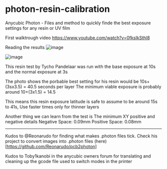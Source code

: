 # photon-resin-calibration
Anycubic Photon - Files and method to quickly finde the best exposure settings for any resin or UV film

First walktrough video
https://www.youtube.com/watch?v=0fksIkSthl8

Reading the results
![image](https://user-images.githubusercontent.com/11083514/40264048-e9b664de-5b13-11e8-9322-67906841a8fd.png)

![image](https://user-images.githubusercontent.com/11083514/40270445-874d4e94-5b85-11e8-99b4-94fece56fad1.png)

This resin test by Tycho Pandelaar was run with the base exposure at 10s and the normal exposure at 3s

The photo shows the porbable best setting for his resin would be 10s+(3sx3.5) = 40.5 seconds per layer
The minimum viable exposure is probably around 10+(3x1.5) = 14.5 

This means this resin exposure latitude is safe to assume to be around 15s to 41s, Use faster times only for thinner layers  

Another thing we can learn from the test is The minimum XY positive and negative details
Negative Space: 0.09mm
Positive Space: 0.08mm


---
Kudos to @Reonarudo for finding what makes .photon files tick. Check his project to convert images into .photon files (here)[https://github.com/Reonarudo/pcb2photon]

Kudos to Toby1kanobi in the anycubic owners forum for translating and cleaning up the gcode file used to switch modes in the printer
